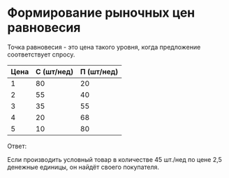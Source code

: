 # Формирование рыночных цен равновесия

Точка равновесия - это цена такого уровня, когда предложение соответствует спросу.

| Цена | С (шт/нед) | П (шт/нед) |
| --- | --- | --- |
| 1 | 80 | 20 |
| 2 | 55 | 40 |
| 3 | 35 | 55 | 
| 4 | 20 | 68 |
| 5 | 10 | 80 |

Ответ:

Если производить условный товар в количестве 45 шт./нед по цене 2,5 денежные единицы, он найдёт своего покупателя.
